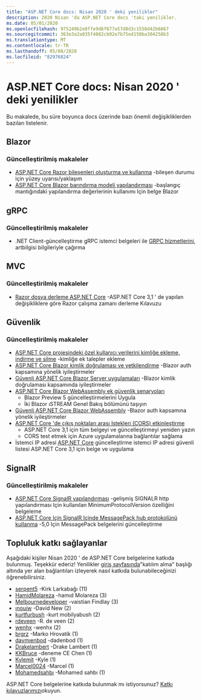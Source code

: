 ```yaml
---
title: "ASP.NET Core docs: Nisan 2020 ' deki yenilikler"
description: 2020 Nisan 'da ASP.NET Core docs 'taki yenilikler.
ms.date: 05/01/2020
ms.openlocfilehash: 975249b2e8ffe9d6f677a57d8d3c1558d42b6867
ms.sourcegitcommit: 363e3a2a035f4082cb92e7b75ed150ba304258b3
ms.translationtype: MT
ms.contentlocale: tr-TR
ms.lasthandoff: 05/08/2020
ms.locfileid: "82976824"
---
```

# <a name="aspnet-core-docs-whats-new-for-april-2020"></a>ASP.NET Core docs: Nisan 2020 ' deki yenilikler

Bu makalede, bu süre boyunca docs üzerinde bazı önemli değişikliklerden bazıları listelenir.

## <a name="blazor"></a>Blazor

### <a name="updated-articles"></a>Güncelleştirilmiş makaleler

- [ASP.NET Core Razor bileşenleri oluşturma ve kullanma](../blazor/components.md) -bileşen durumu için yüzey uyarısı/yaklaşım
- [ASP.NET Core Blazor barındırma modeli yapılandırması](../blazor/hosting-model-configuration.md) -başlangıç mantığındaki yapılandırma değerlerinin kullanımı Için belge Blazor

## <a name="grpc"></a>gRPC

### <a name="updated-articles"></a>Güncelleştirilmiş makaleler

- .NET Client-güncelleştirme gRPC istemci belgeleri ile [GRPC hizmetlerini,](../grpc/client.md) artbilgisi bilgileriyle çağırma

## <a name="mvc"></a>MVC

### <a name="updated-articles"></a>Güncelleştirilmiş makaleler

- [Razor dosya derleme ASP.NET Core](../mvc/views/view-compilation.md) -ASP.NET Core 3,1 ' de yapılan değişikliklere göre Razor çalışma zamanı derleme Kılavuzu

## <a name="security"></a>Güvenlik

### <a name="updated-articles"></a>Güncelleştirilmiş makaleler

- [ASP.NET Core projesindeki özel kullanıcı verilerini kimliğe ekleme, indirme ve silme](../security/authentication/add-user-data.md) -kimliğe ek talepler ekleme
- [ASP.NET Core Blazor kimlik doğrulaması ve yetkilendirme](../security/blazor/index.md) -Blazor auth kapsamına yönelik iyileştirmeler
- [Güvenli ASP.NET Core Blazor Server uygulamaları](../security/blazor/server/index.md) -Blazor kimlik doğrulaması kapsamında iyileştirmeler
- [ASP.NET Core Blazor WebAssembly ek güvenlik senaryoları](../security/blazor/webassembly/additional-scenarios.md)
  - Blazor Preview 5 güncelleştirmelerini Uygula
  - İki Blazor ıSTREAM Genel Bakış bölümünü taşıyın
- [Güvenli ASP.NET Core Blazor WebAssembly](../security/blazor/webassembly/index.md) -Blazor auth kapsamına yönelik iyileştirmeler
- [ASP.NET Core 'de çıkış noktaları arası Istekleri (CORS) etkinleştirme](../security/cors.md)
  - ASP.NET Core 3,1 için tüm belgeyi ve güncelleştirmeyi yeniden yazın
  - CORS test etmek için Azure uygulamalarına bağlantılar sağlama
- İstemci IP adresi [ASP.NET Core](../security/ip-safelist.md) güncelleştirme istemci IP adresi güvenli listesi ASP.NET Core 3,1 için belge ve uygulama

## <a name="signalr"></a>SignalR

### <a name="updated-articles"></a>Güncelleştirilmiş makaleler

- [ASP.NET Core SignalR yapılandırması](../signalr/configuration.md) -gelişmiş SIGNALR http yapılandırması Için kullanılan MinimumProtocolVersion özelliğini belgeleme
- [ASP.NET Core Için SignalR Içinde MessagePack hub protokolünü kullanma](../signalr/messagepackhubprotocol.md) -5,0 Için MessagePack belgelerini güncelleştirme

## <a name="community-contributors"></a>Topluluk katkı sağlayanlar

Aşağıdaki kişiler Nisan 2020 ' de ASP.NET Core belgelerine katkıda bulunmuş. Teşekkür ederiz! Yenilikler [giriş sayfasında](index.yml)"katılım alma" başlığı altında yer alan bağlantıları izleyerek nasıl katkıda bulunabileceğinizi öğrenebilirsiniz.

- [serpent5](https://github.com/serpent5) -Kirk Larkabağı (11)
- [HamidMolareza](https://github.com/HamidMolareza) -hamıd Molareza (3)
- [Melbournedeveloper](https://github.com/MelbourneDeveloper) -vaistian Findlay (3)
- [ınouiw](https://github.com/inouiw) -David New (2)
- [kurtfurbush](https://github.com/kurtfurbush) -kurt mobilyabush (2)
- [rdeveen](https://github.com/rdeveen) -R. de veen (2)
- [wenhx](https://github.com/wenhx) -wenhx (2)
- [brgrz](https://github.com/brgrz) -Marko Hrovatik (1)
- [davmıenbod](https://github.com/damienbod) -dadenbod (1)
- [Drakelambert](https://github.com/DrakeLambert) -Drake Lambert (1)
- [KKBruce](https://github.com/kkbruce) -deneme CE Chen (1)
- [Kylemit](https://github.com/KyleMit) -Kyle (1)
- [Marcel0024](https://github.com/Marcel0024) -Marcel (1)
- [Mohamedsahbı](https://github.com/MohamedSahbi) -Mohamed sahbı (1)

ASP.NET Core belgelerine katkıda bulunmak mı istiyorsunuz? [Katkı kılavuzlarımızı](https://github.com/dotnet/AspNetCore.Docs/blob/master/CONTRIBUTING.md)okuyun.
